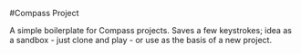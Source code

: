 #Compass Project

A simple boilerplate for Compass projects. Saves a few keystrokes; idea as a sandbox - just clone and play - or use as the basis of a new project.